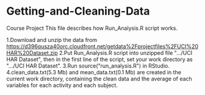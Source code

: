 # Getting-and-Cleaning-Data
Course Project
This file describes how Run_Analysis.R script works.

1.Download and unzip the data from https://d396qusza40orc.cloudfront.net/getdata%2Fprojectfiles%2FUCI%20HAR%20Dataset.zip
2.Put Run_Analysis.R script into unzipped file ".../UCI HAR Dataset", then in the first line of the script, set your work directory as ".../UCI HAR Dataset".
3.Run source("run_analysis.R") in RStudio.
4.clean_data.txt(5.3 Mb) and mean_data.txt(0.1 Mb) are created in the current work directory, containing the clean data and the average of each variables for each activity and each subject.

